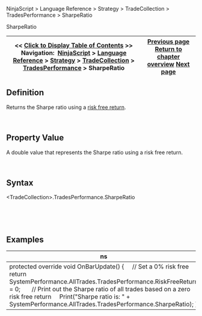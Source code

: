 ﻿


NinjaScript \> Language Reference \> Strategy \> TradeCollection \> TradesPerformance \> SharpeRatio






















SharpeRatio







| \<\< [Click to Display Table of Contents](sharperatio.md) \>\> **Navigation:**     [NinjaScript](ninjascript-1.md) \> [Language Reference](language_reference_wip-1.md) \> [Strategy](strategy-1.md) \> [TradeCollection](tradecollection-1.md) \> [TradesPerformance](tradesperformance-1.md) \> SharpeRatio | [Previous page](riskfreereturn-1.md) [Return to chapter overview](tradesperformance-1.md) [Next page](sortinoratio-1.md) |
| --- | --- |











## Definition


Returns the Sharpe ratio using a [risk free return](riskfreereturn-1.md).  

 


## Property Value


A double value that represents the Sharpe ratio using a risk free return.


 


## Syntax
\<TradeCollection\>.TradesPerformance.SharpeRatio


 


 


## Examples




| ns |
| --- |
| protected override void OnBarUpdate() {      // Set a 0% risk free return      SystemPerformance.AllTrades.TradesPerformance.RiskFreeReturn \= 0;        // Print out the Sharpe ratio of all trades based on a zero risk free return      Print("Sharpe ratio is: " \+ SystemPerformance.AllTrades.TradesPerformance.SharpeRatio); } |



 








